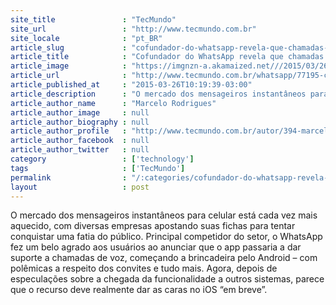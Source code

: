 ```yaml
---
site_title               : "TecMundo"
site_url                 : "http://www.tecmundo.com.br"
site_locale              : "pt_BR"
article_slug             : "cofundador-do-whatsapp-revela-que-chamadas-de-voz-chegarao-ao-ios-em-breve"
article_title            : "Cofundador do WhatsApp revela que chamadas de voz chegarão ao iOS em breve"
article_image            : "https://imgnzn-a.akamaized.net///2015/03/26/26101913209183-t1200x480.jpg"
article_url              : "http://www.tecmundo.com.br/whatsapp/77195-cofundador-whatsapp-revela-chamadas-voz-chegarao-ios.htm"
article_published_at     : "2015-03-26T10:19:39-03:00"
article_description      : "O mercado dos mensageiros instantâneos para celular está cada vez mais aquecido, com diversas empresas apostando suas fichas para tentar conquistar uma fatia do público. Principal competidor do setor, o WhatsApp fez um belo agrado aos usuários ao anunciar que o app passaria a dar suporte a chamadas de voz, começando a brincadeira pelo Android – com polêmicas a respeito dos convites e tudo mais. Agora, depois de especulações sobre a chegada da funcionalidade a outros sistemas, parece que o recurso deve realmente dar as caras no iOS “em breve”."
article_author_name      : "Marcelo Rodrigues"
article_author_image     : null
article_author_biography : null
article_author_profile   : "http://www.tecmundo.com.br/autor/394-marcelo-rodrigues/"
article_author_facebook  : null
article_author_twitter   : null
category                 : ['technology']
tags                     : ['TecMundo']
permalink                : "/:categories/cofundador-do-whatsapp-revela-que-chamadas-de-voz-chegarao-ao-ios-em-breve/"
layout                   : post
---
```


O mercado dos mensageiros instantâneos para celular está cada vez mais aquecido, com diversas empresas apostando suas fichas para tentar conquistar uma fatia do público. Principal competidor do setor, o WhatsApp fez um belo agrado aos usuários ao anunciar que o app passaria a dar suporte a chamadas de voz, começando a brincadeira pelo Android – com polêmicas a respeito dos convites e tudo mais. Agora, depois de especulações sobre a chegada da funcionalidade a outros sistemas, parece que o recurso deve realmente dar as caras no iOS “em breve”.
